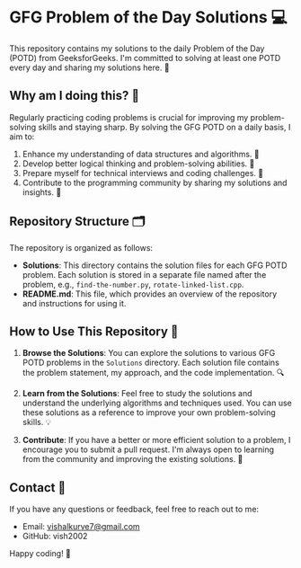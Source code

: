 # GFG Problem of the Day Solutions 💻

This repository contains my solutions to the daily Problem of the Day (POTD) from GeeksforGeeks. I'm committed to solving at least one POTD every day and sharing my solutions here. 🚀

## Why am I doing this? 🤔

Regularly practicing coding problems is crucial for improving my problem-solving skills and staying sharp. By solving the GFG POTD on a daily basis, I aim to:

1. Enhance my understanding of data structures and algorithms. 🧠
2. Develop better logical thinking and problem-solving abilities. 🤯
3. Prepare myself for technical interviews and coding challenges. 🎯
4. Contribute to the programming community by sharing my solutions and insights. 🤝

## Repository Structure 🗂️

The repository is organized as follows:

- **Solutions**: This directory contains the solution files for each GFG POTD problem. Each solution is stored in a separate file named after the problem, e.g., `find-the-number.py`, `rotate-linked-list.cpp`.
- **README.md**: This file, which provides an overview of the repository and instructions for using it.

## How to Use This Repository 🤖

1. **Browse the Solutions**: You can explore the solutions to various GFG POTD problems in the `Solutions` directory. Each solution file contains the problem statement, my approach, and the code implementation. 🔍

2. **Learn from the Solutions**: Feel free to study the solutions and understand the underlying algorithms and techniques used. You can use these solutions as a reference to improve your own problem-solving skills. 💡

3. **Contribute**: If you have a better or more efficient solution to a problem, I encourage you to submit a pull request. I'm always open to learning from the community and improving the existing solutions. 🤝

## Contact 📩

If you have any questions or feedback, feel free to reach out to me:

- Email: vishalkurve7@gmail.com
- GitHub: vish2002

Happy coding! 🎉
